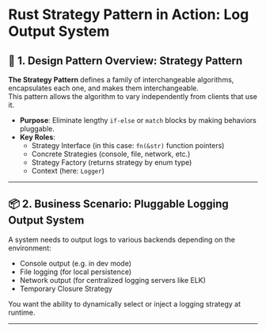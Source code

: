 # Rust Strategy Pattern in Action: Log Output System

## 🎯 1. Design Pattern Overview: Strategy Pattern

**The Strategy Pattern** defines a family of interchangeable algorithms, encapsulates each one, and makes them interchangeable.  
This pattern allows the algorithm to vary independently from clients that use it.

- **Purpose**: Eliminate lengthy `if-else` or `match` blocks by making behaviors pluggable.
- **Key Roles**:
  - Strategy Interface (in this case: `fn(&str)` function pointers)
  - Concrete Strategies (console, file, network, etc.)
  - Strategy Factory (returns strategy by enum type)
  - Context (here: `Logger`)

---

## 📦 2. Business Scenario: Pluggable Logging Output System

A system needs to output logs to various backends depending on the environment:

- Console output (e.g. in dev mode)
- File logging (for local persistence)
- Network output (for centralized logging servers like ELK)
- Temporary Closure Strategy

You want the ability to dynamically select or inject a logging strategy at runtime.

---